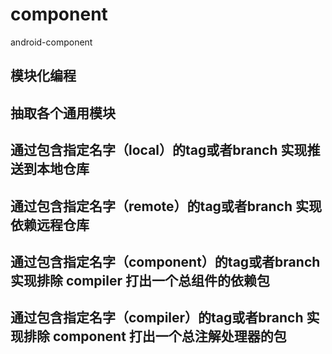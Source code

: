 # component
android-component
## 模块化编程

## 抽取各个通用模块

## 通过包含指定名字（local）的tag或者branch 实现推送到本地仓库

## 通过包含指定名字（remote）的tag或者branch 实现依赖远程仓库

## 通过包含指定名字（component）的tag或者branch 实现排除 compiler 打出一个总组件的依赖包

## 通过包含指定名字（compiler）的tag或者branch 实现排除 component 打出一个总注解处理器的包